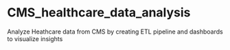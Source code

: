 # CMS_healthcare_data_analysis
Analyze Heathcare data from CMS by creating ETL pipeline and dashboards to visualize insights
